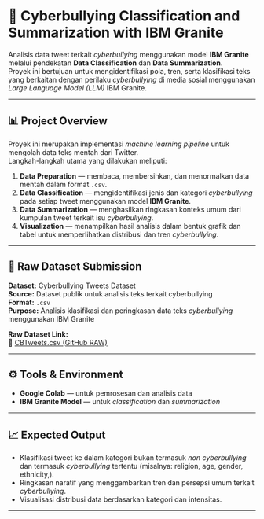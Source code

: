 # 🧠 Cyberbullying Classification and Summarization with IBM Granite  

Analisis data tweet terkait *cyberbullying* menggunakan model **IBM Granite** melalui pendekatan **Data Classification** dan **Data Summarization**.  
Proyek ini bertujuan untuk mengidentifikasi pola, tren, serta klasifikasi teks yang berkaitan dengan perilaku *cyberbullying* di media sosial menggunakan *Large Language Model (LLM)* IBM Granite.  

---

## 📊 Project Overview  
Proyek ini merupakan implementasi *machine learning pipeline* untuk mengolah data teks mentah dari Twitter.  
Langkah-langkah utama yang dilakukan meliputi:  
1. **Data Preparation** — membaca, membersihkan, dan menormalkan data mentah dalam format `.csv`.  
2. **Data Classification** — mengidentifikasi jenis dan kategori *cyberbullying* pada setiap tweet menggunakan model **IBM Granite**.  
3. **Data Summarization** — menghasilkan ringkasan konteks umum dari kumpulan tweet terkait isu *cyberbullying*.  
4. **Visualization** — menampilkan hasil analisis dalam bentuk grafik dan tabel untuk memperlihatkan distribusi dan tren *cyberbullying*.  

---

## 🧾 Raw Dataset Submission  
**Dataset:** Cyberbullying Tweets Dataset  
**Source:** Dataset publik untuk analisis teks terkait cyberbullying  
**Format:** `.csv`  
**Purpose:** Analisis klasifikasi dan peringkasan data teks *cyberbullying* menggunakan IBM Granite  

**Raw Dataset Link:**  
🔗 [CBTweets.csv (GitHub RAW)](https://github.com/AjiAthallah12/Analisis_Stunting_IBMGranite/raw/refs/heads/main/CBTweets.csv)

---

## ⚙️ Tools & Environment  
- **Google Colab** — untuk pemrosesan dan analisis data  
- **IBM Granite Model** — untuk *classification* dan *summarization*  
---

## 📈 Expected Output  
- Klasifikasi tweet ke dalam kategori bukan termasuk *non cyberbullying* dan termasuk *cyberbullying*  tertentu (misalnya: religion, age, gender, ethnicity,).  
- Ringkasan naratif yang menggambarkan tren dan persepsi umum terkait *cyberbullying*.  
- Visualisasi distribusi data berdasarkan kategori dan intensitas.  

---

